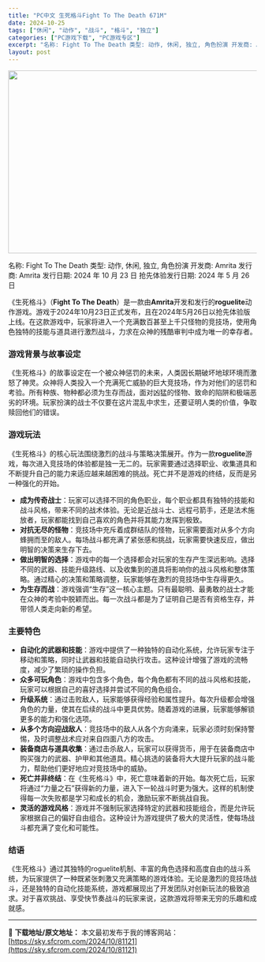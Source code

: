 ```yaml
---
title: "PC中文 生死格斗Fight To The Death 671M"
date: 2024-10-25
tags: ["休闲", "动作", "战斗", "格斗", "独立"]
categories: ["PC游戏下载", "PC游戏专区"]
excerpt: "名称: Fight To The Death 类型: 动作, 休闲, 独立, 角色扮演 开发商: Amrita 发行商: Amrita 发行日期: 2024 年 10 月 23 日 抢先体验发行日期: 2024 年 5 月 26 日 《生死格斗》（Fight To The Death）是一款由Amr&hellip;"
layout: post
---
```


<img class="aligncenter size-full wp-image-81122" src="https://sky.sfcrom.com/wp-content/uploads/2024/10/2024102501495144.webp" alt="" width="660" height="370" />

名称: Fight To The Death
类型: 动作, 休闲, 独立, 角色扮演
开发商: Amrita
发行商: Amrita
发行日期: 2024 年 10 月 23 日
抢先体验发行日期: 2024 年 5 月 26 日

《生死格斗》（<strong>Fight To The Death</strong>）是一款由<strong>Amrita</strong>开发和发行的<strong>roguelite</strong>动作游戏。游戏于2024年10月23日正式发布，且在2024年5月26日以抢先体验版上线。在这款游戏中，玩家将进入一个充满数百甚至上千只怪物的竞技场，使用角色独特的技能与道具进行激烈战斗，力求在众神的残酷审判中成为唯一的幸存者。
<h3>游戏背景与故事设定</h3>
《生死格斗》的故事设定在一个被众神惩罚的未来，人类因长期破坏地球环境而激怒了神灵。众神将人类投入一个充满死亡威胁的巨大竞技场，作为对他们的惩罚和考验。所有种族、物种都必须为生存而战，面对凶猛的怪物、致命的陷阱和极端恶劣的环境。玩家扮演的战士不仅要在这片混乱中求生，还要证明人类的价值，争取赎回他们的错误。
<h3>游戏玩法</h3>
《生死格斗》的核心玩法围绕激烈的战斗与策略决策展开。作为一款<strong>roguelite</strong>游戏，每次进入竞技场的体验都是独一无二的。玩家需要通过选择职业、收集道具和不断提升自己的能力来适应越来越困难的挑战。死亡并不是游戏的终结，反而是另一种强化的开始。
<ul>
 	<li><strong>成为传奇战士</strong>：玩家可以选择不同的角色职业，每个职业都具有独特的技能和战斗风格，带来不同的战术体验。无论是近战斗士、远程弓箭手，还是法术施放者，玩家都能找到自己喜欢的角色并将其能力发挥到极致。</li>
 	<li><strong>对抗无尽的怪物</strong>：竞技场中充斥着成群结队的怪物，玩家需要面对从多个方向蜂拥而至的敌人。每场战斗都充满了紧张感和挑战，玩家需要快速反应，做出明智的决策来生存下去。</li>
 	<li><strong>做出明智的选择</strong>：游戏中的每一个选择都会对玩家的生存产生深远影响。选择不同的武器、技能升级路线、以及收集到的道具将影响你的战斗风格和整体策略。通过精心的决策和策略调整，玩家能够在激烈的竞技场中生存得更久。</li>
 	<li><strong>为生存而战</strong>：游戏强调“生存”这一核心主题。只有最聪明、最勇敢的战士才能在众神的考验中脱颖而出。每一次战斗都是为了证明自己是否有资格生存，并带领人类走向新的希望。</li>
</ul>
<h3>主要特色</h3>
<ul>
 	<li><strong>自动化的武器和技能</strong>：游戏中提供了一种独特的自动化系统，允许玩家专注于移动和策略，同时让武器和技能自动执行攻击。这种设计增强了游戏的流畅度，减少了繁琐的操作负担。</li>
 	<li><strong>众多可玩角色</strong>：游戏中包含多个角色，每个角色都有不同的战斗风格和技能，玩家可以根据自己的喜好选择并尝试不同的角色组合。</li>
 	<li><strong>升级系统</strong>：通过击败敌人，玩家能够获得经验和属性提升。每次升级都会增强角色的力量，使其在后续的战斗中更具优势。随着游戏的进展，玩家能够解锁更多的能力和强化选项。</li>
 	<li><strong>从多个方向迎战敌人</strong>：竞技场中的敌人从各个方向涌来，玩家必须时刻保持警惕，及时调整战术应对来自四面八方的攻击。</li>
 	<li><strong>装备商店与道具收集</strong>：通过击杀敌人，玩家可以获得货币，用于在装备商店中购买强力的武器、护甲和其他道具。精心挑选的装备将大大提升玩家的战斗能力，帮助他们更好地应对竞技场中的威胁。</li>
 	<li><strong>死亡并非终结</strong>：在《生死格斗》中，死亡意味着新的开始。每次死亡后，玩家将通过“力量之石”获得新的力量，进入下一轮战斗时更为强大。这样的机制使得每一次失败都是学习和成长的机会，激励玩家不断挑战自我。</li>
 	<li><strong>灵活的游戏风格</strong>：游戏并不强制玩家选择特定的武器和技能组合，而是允许玩家根据自己的偏好自由组合。这种设计为游戏提供了极大的灵活性，使每场战斗都充满了变化和可能性。</li>
</ul>
<h3>结语</h3>
《生死格斗》通过其独特的roguelite机制、丰富的角色选择和高度自由的战斗系统，为玩家提供了一种既紧张刺激又充满策略的游戏体验。无论是激烈的竞技场战斗，还是独特的自动化技能系统，游戏都展现出了开发团队对创新玩法的极致追求。对于喜欢挑战、享受快节奏战斗的玩家来说，这款游戏将带来无穷的乐趣和成就感。

---
📖 **下载地址/原文地址：** 本文最初发布于我的博客网站：[https://sky.sfcrom.com/2024/10/81121](https://sky.sfcrom.com/2024/10/81121)
